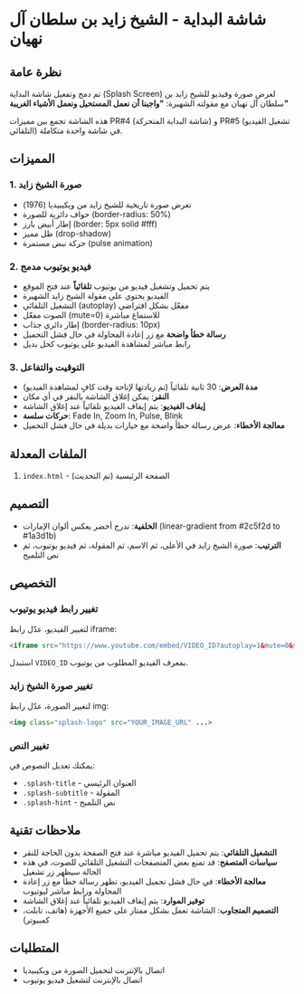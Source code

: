 # شاشة البداية - الشيخ زايد بن سلطان آل نهيان

## نظرة عامة
تم دمج وتفعيل شاشة البداية (Splash Screen) لعرض صورة وفيديو للشيخ زايد بن سلطان آل نهيان مع مقولته الشهيرة:
**"واجبنا أن نعمل المستحيل ونعمل الأشياء الغريبة"**

هذه الشاشة تجمع بين مميزات PR#4 (شاشة البداية المتحركة) و PR#5 (تشغيل الفيديو التلقائي) في شاشة واحدة متكاملة.

## المميزات

### 1. صورة الشيخ زايد
- تعرض صورة تاريخية للشيخ زايد من ويكيبيديا (1976)
- حواف دائرية للصورة (border-radius: 50%)
- إطار أبيض بارز (border: 5px solid #fff)
- ظل مميز (drop-shadow)
- حركة نبض مستمرة (pulse animation)

### 2. فيديو يوتيوب مدمج
- يتم تحميل وتشغيل فيديو من يوتيوب **تلقائياً** عند فتح الموقع
- الفيديو يحتوي على مقولة الشيخ زايد الشهيرة
- التشغيل التلقائي (autoplay) مفعّل بشكل افتراضي
- الصوت مفعّل (mute=0) للاستماع مباشرة
- إطار دائري جذاب (border-radius: 10px)
- **رسالة خطأ واضحة** مع زر إعادة المحاولة في حال فشل التحميل
- رابط مباشر لمشاهدة الفيديو على يوتيوب كحل بديل

### 3. التوقيت والتفاعل
- **مدة العرض**: 30 ثانية تلقائياً (تم زيادتها لإتاحة وقت كافٍ لمشاهدة الفيديو)
- **النقر**: يمكن إغلاق الشاشة بالنقر في أي مكان
- **إيقاف الفيديو**: يتم إيقاف الفيديو تلقائياً عند إغلاق الشاشة
- **حركات سلسة**: Fade In, Zoom In, Pulse, Blink
- **معالجة الأخطاء**: عرض رسالة خطأ واضحة مع خيارات بديلة في حال فشل التحميل

## الملفات المعدلة
1. `index.html` - الصفحة الرئيسية (تم التحديث)

## التصميم
- **الخلفية**: تدرج أخضر يعكس ألوان الإمارات (linear-gradient from #2c5f2d to #1a3d1b)
- **الترتيب**: صورة الشيخ زايد في الأعلى، ثم الاسم، ثم المقولة، ثم فيديو يوتيوب، ثم نص التلميح

## التخصيص

### تغيير رابط فيديو يوتيوب
لتغيير الفيديو، عدّل رابط iframe:
```html
<iframe src="https://www.youtube.com/embed/VIDEO_ID?autoplay=1&mute=0&start=0" ...>
```
استبدل `VIDEO_ID` بمعرف الفيديو المطلوب من يوتيوب.

### تغيير صورة الشيخ زايد
لتغيير الصورة، عدّل رابط img:
```html
<img class="splash-logo" src="YOUR_IMAGE_URL" ...>
```

### تغيير النص
يمكنك تعديل النصوص في:
- `.splash-title` - العنوان الرئيسي
- `.splash-subtitle` - المقولة
- `.splash-hint` - نص التلميح

## ملاحظات تقنية
- **التشغيل التلقائي**: يتم تحميل الفيديو مباشرة عند فتح الصفحة بدون الحاجة للنقر
- **سياسات المتصفح**: قد تمنع بعض المتصفحات التشغيل التلقائي للصوت، في هذه الحالة سيظهر زر تشغيل
- **معالجة الأخطاء**: في حال فشل تحميل الفيديو، تظهر رسالة خطأ مع زر إعادة المحاولة ورابط مباشر ليوتيوب
- **توفير الموارد**: يتم إيقاف الفيديو تلقائياً عند إغلاق الشاشة
- **التصميم المتجاوب**: الشاشة تعمل بشكل ممتاز على جميع الأجهزة (هاتف، تابلت، كمبيوتر)

## المتطلبات
- اتصال بالإنترنت لتحميل الصورة من ويكيبيديا
- اتصال بالإنترنت لتشغيل فيديو يوتيوب
